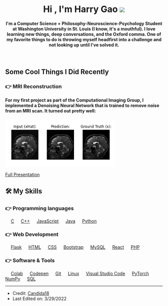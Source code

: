 
<h1 align="center">Hi , I'm Harry Gao <img src="https://media.giphy.com/media/hvRJCLFzcasrR4ia7z/giphy.gif" width="35"></h1>
<h4 align="center">I'm a Computer Science + Philosophy-Neuroscience-Psychology Student at Washington University in St. Louis (I know, it's a mouthful). I love learning new things, deep conversations, and the Oxford comma. One of my favorite things to do is throwing myself headfirst into a challenge and not looking up until I've solved it.</h4>
<br>

## Some Cool Things I Did Recently

### 👉 MRI Reconstruction
<h4>For my first project as part of the Computational Imaging Group, I implemented a Denoising Neural Network that is trained to remove noise from an MRI scan. It turned out pretty well:</h4>

<img src="Figure-zoom.png" width=70%>

<a href="https://docs.google.com/presentation/d/13tSFHIfY0tZufQ3hkjR6qPtNe-KmYleq68IF2gHfs9o/edit?usp=sharing">Full Presentation</a>

## 🛠️ My Skills

### 👉 Programming languages

<p align="left"> 
  &emsp; 
  <a href="https://www.cprogramming.com/" target="_blank">C</a> 
  &emsp;
  <a href="https://www.w3schools.com/cpp/" target="_blank">C++</a> 
  &emsp;
  <a href="https://developer.mozilla.org/en-US/docs/Web/JavaScript" target="_blank">JavaScript</a>
  &emsp;
  <a href="https://www.java.com" target="_blank">Java</a>
  &emsp;
   <a href="https://www.python.org" target="_blank">Python</a>
</p>

### 👉 Web Development
<p align="left"> 
  &emsp;
  <a href="https://flask.palletsprojects.com/en/2.2.x/" target="_blank">Flask</a>
  &emsp; 
  <a href="https://www.w3.org/html/" target="_blank">HTML</a>   
  &emsp;
  <a href="https://www.w3schools.com/css/" target="_blank">CSS</a> 
   &emsp;
  <a href="https://getbootstrap.com" target="_blank">Bootstrap</a>
  &emsp;
  <a href="https://www.mysql.com/" target="_blank">MySQL</a>
  &emsp;
  <a href="https://reactjs.org/" target="_blank">React</a>
  &emsp;
  <a href="https://www.php.net/" target="_blank">PHP</a>
</p>

 ### 👉 Software & Tools
 
<p>
  &emsp;
    <a href="https://colab.research.google.com/?utm_source=scs-index">Colab</a>
  &emsp;
    <a href="https://codepen.io/">Codepen</a>
  &emsp;
    <a href="https://git-scm.com/">Git</a>
  &emsp;
    <a href="https://www.linux.org/">Linux</a>
  &emsp;
    <a href="https://visualstudio.microsoft.com/">Visual Studio Code</a>
  &emsp;
    <a href="https://pytorch.org/">PyTorch</a>
  &emsp;
    <a href="https://numpy.org/">NumPy</a>
  &emsp;
  <a href="https://www.mysql.com/">SQL</a>
</p>

<hr/>

* Credit: [Candida18](https://github.com/Candida18)
* Last Edited on: 3/29/2022
